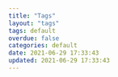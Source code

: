 ```yaml
---
title: "Tags"
layout: "tags"
tags: default
overdue: false
categories: default
date: 2021-06-29 17:33:43
updated: 2021-06-29 17:33:43
---
```

